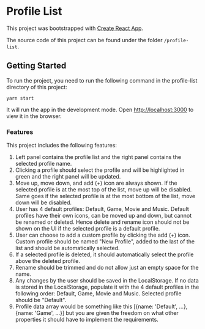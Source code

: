 # Profile List

This project was bootstrapped with [Create React App](https://github.com/facebook/create-react-app).

The source code of this project can be found under the folder `/profile-list`.

## Getting Started

To run the project, you need to run the following command in the profile-list directory of this project:

```
yarn start
```

It will run the app in the development mode. Open [http://localhost:3000](http://localhost:3000) to view it in the browser.

### Features

This project includes the following features:

1. Left panel contains the profile list and the right panel contains the selected profile name.
2. Clicking a profile should select the profile and will be highlighted in green and the right panel will be updated.
3. Move up, move down, and add (+) icon are always shown. If the selected profile is at the most top of the list, move up will be disabled. Same goes if the selected profile is at the most bottom of the list, move down will be disabled.
4. User has 4 default profiles: Default, Game, Movie and Music. Default profiles have their own icons, can be moved up and down, but cannot be renamed or deleted. Hence delete and rename icon should not be shown on the UI if the selected profile is a default profile.
5. User can choose to add a custom profile by clicking the add (+) icon. Custom profile should be named "New Profile", added to the last of the list and should be automatically selected.
6. If a selected profile is deleted, it should automatically select the profile above the deleted profile.
7. Rename should be trimmed and do not allow just an empty space for the name.
8. Any changes by the user should be saved in the LocalStorage. If no data is stored in the LocalStorage, populate it with the 4 default profiles in the following order: Default, Game, Movie and Music. Selected profile should be "Default".
9. Profile data array would be something like this [{name: 'Default', ...}, {name: 'Game', ...}] but you are given the freedom on what other properties it should have to implement the requirements.
